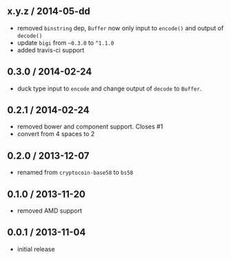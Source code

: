 x.y.z / 2014-05-dd
------------------
* removed `binstring` dep, `Buffer` now only input to `encode()` and output of `decode()`
* update `bigi` from `~0.3.0` to `^1.1.0`
* added travis-ci support


0.3.0 / 2014-02-24
------------------
* duck type input to `encode` and change output of `decode` to `Buffer`.

0.2.1 / 2014-02-24
------------------
* removed bower and component support. Closes #1
* convert from 4 spaces to 2

0.2.0 / 2013-12-07
------------------
* renamed from `cryptocoin-base58` to `bs58`

0.1.0 / 2013-11-20
------------------
* removed AMD support

0.0.1 / 2013-11-04
------------------
* initial release